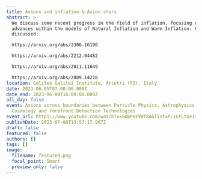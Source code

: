 ```yaml
---
title: Axions and inflation & Axion stars
abstract: >-
  We discuss some recent progress in the field of inflation, focusing on the
  advances within the models of Natural Inflation and Warm Inflation. Papers
  discussed:

  https://arxiv.org/abs/2306.16190

  https://arxiv.org/abs/2212.04482

  https://arxiv.org/abs/2011.11649

  https://arxiv.org/abs/2009.14218
location: Galileo Galilei Institute, Arcetri (FI), Italy
date: 2023-06-05T07:00:00.000Z
date_end: 2023-06-09T16:00:00.000Z
all_day: false
event: Axions across boundaries between Particle Physics, Astrophysics,
  Cosmology and forefront Detection Technologies
event_url: https://www.youtube.com/watch?v=5O6PHEV0T8A&list=PL1CFLtxeIrQqg8uJuIgGTTUWlgKllpTS-&index=21
publishDate: 2023-07-06T13:57:17.967Z
draft: false
featured: false
authors: []
tags: []
image:
  filename: featured.png
  focal_point: Smart
  preview_only: false
---
```

